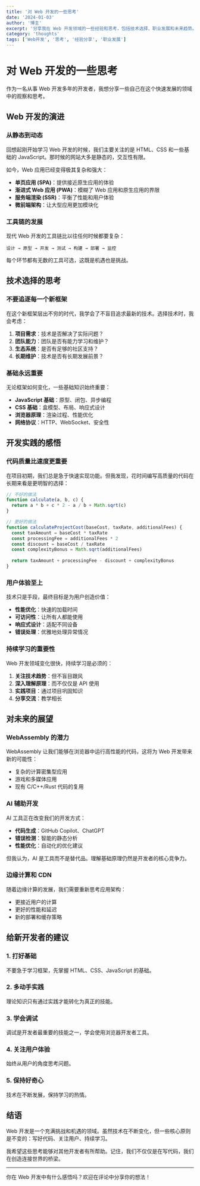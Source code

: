 ```yaml
---
title: '对 Web 开发的一些思考'
date: '2024-01-03'
author: '博主'
excerpt: '分享我在 Web 开发领域的一些经验和思考，包括技术选择、职业发展和未来趋势。'
category: 'thoughts'
tags: ['Web开发', '思考', '经验分享', '职业发展']
---
```


# 对 Web 开发的一些思考

作为一名从事 Web 开发多年的开发者，我想分享一些自己在这个快速发展的领域中的观察和思考。

## Web 开发的演进

### 从静态到动态

回想起刚开始学习 Web 开发的时候，我们主要关注的是 HTML、CSS 和一些基础的 JavaScript。那时候的网站大多是静态的，交互性有限。

如今，Web 应用已经变得极其复杂和强大：
- **单页应用 (SPA)**：提供接近原生应用的体验
- **渐进式 Web 应用 (PWA)**：模糊了 Web 应用和原生应用的界限
- **服务端渲染 (SSR)**：平衡了性能和用户体验
- **微前端架构**：让大型应用更加模块化

### 工具链的发展

现代 Web 开发的工具链比以往任何时候都要复杂：

```
设计 → 原型 → 开发 → 测试 → 构建 → 部署 → 监控
```

每个环节都有无数的工具可选，这既是机遇也是挑战。

## 技术选择的思考

### 不要追逐每一个新框架

在这个新框架层出不穷的时代，我学会了不盲目追求最新的技术。选择技术时，我会考虑：

1. **项目需求**：技术是否解决了实际问题？
2. **团队能力**：团队是否有能力学习和维护？
3. **生态系统**：是否有足够的社区支持？
4. **长期维护**：技术是否有长期发展前景？

### 基础永远重要

无论框架如何变化，一些基础知识始终重要：

- **JavaScript 基础**：原型、闭包、异步编程
- **CSS 基础**：盒模型、布局、响应式设计
- **浏览器原理**：渲染过程、性能优化
- **网络协议**：HTTP、WebSocket、安全性

## 开发实践的感悟

### 代码质量比速度更重要

在项目初期，我们总是急于快速实现功能。但我发现，花时间编写高质量的代码在长期来看是更明智的选择：

```javascript
// 不好的做法
function calculate(a, b, c) {
  return a * b + c * 2 - a / b + Math.sqrt(c)
}

// 更好的做法
function calculateProjectCost(baseCost, taxRate, additionalFees) {
  const taxAmount = baseCost * taxRate
  const processingFee = additionalFees * 2
  const discount = baseCost / taxRate
  const complexityBonus = Math.sqrt(additionalFees)
  
  return taxAmount + processingFee - discount + complexityBonus
}
```

### 用户体验至上

技术只是手段，最终目标是为用户创造价值：

- **性能优化**：快速的加载时间
- **可访问性**：让所有人都能使用
- **响应式设计**：适配不同设备
- **错误处理**：优雅地处理异常情况

### 持续学习的重要性

Web 开发领域变化很快，持续学习是必须的：

1. **关注技术趋势**：但不盲目跟风
2. **深入理解原理**：而不仅仅是 API 使用
3. **实践项目**：通过项目巩固知识
4. **分享交流**：教学相长

## 对未来的展望

### WebAssembly 的潜力

WebAssembly 让我们能够在浏览器中运行高性能的代码，这将为 Web 开发带来新的可能性：

- 复杂的计算密集型应用
- 游戏和多媒体应用
- 现有 C/C++/Rust 代码的复用

### AI 辅助开发

AI 工具正在改变我们的开发方式：

- **代码生成**：GitHub Copilot、ChatGPT
- **错误检测**：智能的静态分析
- **性能优化**：自动化的优化建议

但我认为，AI 是工具而不是替代品。理解基础原理仍然是开发者的核心竞争力。

### 边缘计算和 CDN

随着边缘计算的发展，我们需要重新思考应用架构：

- 更接近用户的计算
- 更好的性能和延迟
- 新的部署和缓存策略

## 给新开发者的建议

### 1. 打好基础
不要急于学习框架，先掌握 HTML、CSS、JavaScript 的基础。

### 2. 多动手实践
理论知识只有通过实践才能转化为真正的技能。

### 3. 学会调试
调试是开发者最重要的技能之一，学会使用浏览器开发者工具。

### 4. 关注用户体验
始终从用户的角度思考问题。

### 5. 保持好奇心
技术在不断发展，保持学习的热情。

## 结语

Web 开发是一个充满挑战和机遇的领域。虽然技术在不断变化，但一些核心原则是不变的：写好代码、关注用户、持续学习。

我希望这些思考能够对其他开发者有所帮助。记住，我们不仅仅是在写代码，我们在创造连接世界的桥梁。

---

你在 Web 开发中有什么感悟吗？欢迎在评论中分享你的想法！ 